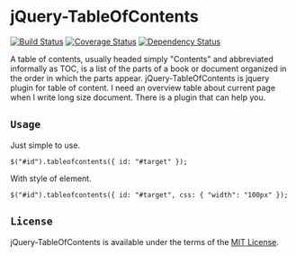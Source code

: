 # jQuery-TableOfContents
[![Build Status](https://travis-ci.org/jongha/jquery-tableofcontents.png?branch=master)](https://travis-ci.org/jongha/jquery-tableofcontents)
[![Coverage Status](https://coveralls.io/repos/jongha/jquery-tableofcontents/badge.png)](https://coveralls.io/r/jongha/jquery-tableofcontents)
[![Dependency Status](https://gemnasium.com/jongha/jquery-tableofcontents.png)](https://gemnasium.com/jongha/jquery-tableofcontents)

A table of contents, usually headed simply "Contents" and abbreviated informally as TOC, is a list of the parts of a book or document organized in the order in which the parts appear. jQuery-TableOfContents is jquery plugin for table of content. I need an overview table about current page when I write long size document. There is a plugin that can help you.

## `Usage`

Just simple to use.

```
$("#id").tableofcontents({ id: "#target" });
```

With style of element.

```
$("#id").tableofcontents({ id: "#target", css: { "width": "100px" });
```

## `License`

jQuery-TableOfContents is available under the terms of the [MIT License](https://github.com/jongha/jquery-tableofcontents/blob/master/LICENSE).
